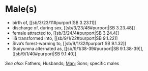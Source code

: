 # Male(s)

* birth of, [[sb/3/23/11#purport|SB 3.23.11]]
* discharge of, during sex, [[sb/3/23/48#purport|SB 3.23.48]]
* female attracted to, [[sb/3/24/4#purport|SB 3.24.4]]
* Ilā transformed into, [[sb/9/1/22#purport|SB 9.1.22]]
* Śiva’s forest-warning to, [[sb/9/1/32#purport|SB 9.1.32]]
* Sudyumna alternated as, [[sb/9/1/38-39#purport|SB 9.1.38-39]], [[sb/9/1/40#purport|SB 9.1.40]]

*See also:* Fathers; Husbands; [Man](entries/man.md); Sons; specific males
